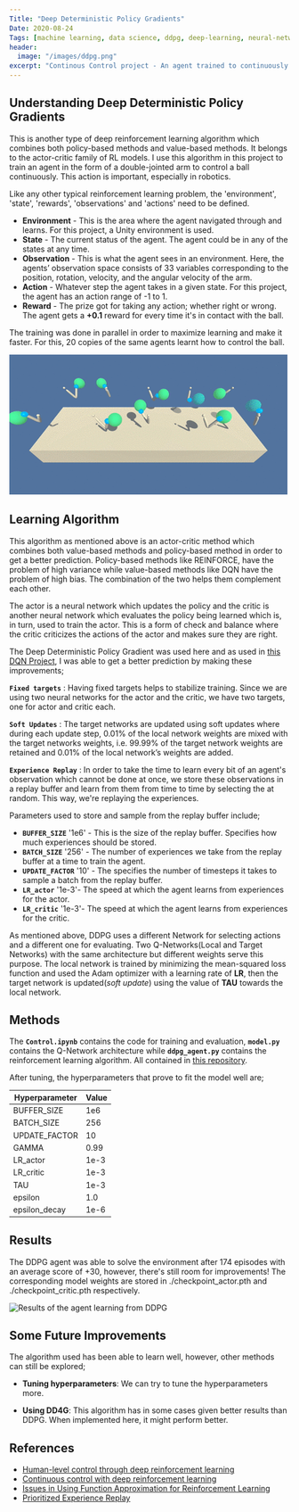 ```yaml
---
Title: "Deep Deterministic Policy Gradients"
Date: 2020-08-24
Tags: [machine learning, data science, ddpg, deep-learning, neural-networks, reinforcement-learning, RL, deep-reinforcement-learning]
header:
  image: "/images/ddpg.png"
excerpt: "Continous Control project - An agent trained to continuously control a moving object and not losing contact"
---
```


## Understanding Deep Deterministic Policy Gradients

This is another type of deep reinforcement learning algorithm which combines both policy-based methods and value-based methods. It belongs to the actor-critic family of RL models. I use this algorithm in this project to train an agent in the form of a double-jointed arm to control a ball continuously. This action is important, especially in robotics.

Like any other typical reinforcement learning problem, the 'environment', 'state', 'rewards', 'observations' and 'actions' need to be defined.

- **Environment** - This is the area where the agent navigated through and learns. For this project, a Unity environment is used.
- **State** - The current status of the agent. The agent could be in any of the states at any time.
- **Observation** - This is what the agent sees in an environment. Here, the agents’ observation space consists of 33 variables corresponding to the position, rotation, velocity, and the angular velocity of the arm.
- **Action** - Whatever step the agent takes in a given state. For this project, the agent has an action range of -1 to 1.
- **Reward** - The prize got for taking any action; whether right or wrong. The agent gets a **+0.1** reward for every time it's in contact with the ball.

The training was done in parallel in order to maximize learning and make it faster. For this, 20 copies of the same agents learnt how to control the ball.

![The agent in it's environment](https://github.com/Khaulat/khaulat.github.io/blob/master/images/reacher.gif)


## Learning Algorithm

This algorithm as mentioned above is an actor-critic method which combines both value-based methods and policy-based method in order to get a better prediction. Policy-based methods like REINFORCE, have the problem of high variance while value-based methods like DQN have the problem of high bias. The combination of the two helps them complement each other.

The actor is a neural network which updates the policy and the critic is another neural network which evaluates the policy being learned which is, in turn, used to train the actor. This is a form of check and balance where the critic criticizes the actions of the actor and makes sure they are right.

The Deep Deterministic Policy Gradient was used here and as used in [this DQN Project](https://khaulat.github.io/Deep-Q-Networks(DQN)/), I was able to get a better prediction by making these improvements;


**`Fixed targets`** : Having fixed targets helps to stabilize training. Since we are using two neural networks for the actor and the critic, we have two targets, one for actor and critic each.

**`Soft Updates`** : The target networks are updated using soft updates where during each update step, 0.01% of the local network weights are mixed with the target networks weights, i.e. 99.99% of the target network weights are retained and 0.01% of the local network’s weights are added.

**`Experience Replay`** : In order to take the time to learn every bit of an agent's observation which cannot be done at once, we store these observations in a replay buffer and learn from them from time to time by selecting the at random. This way, we're replaying the experiences.


Parameters used to store and sample from the replay buffer include;

- **`BUFFER_SIZE`** '1e6' - This is the size of the replay buffer. Specifies how much experiences should be stored.
- **`BATCH_SIZE`** '256' - The number of experiences we take from the replay buffer at a time to train the agent.
- **`UPDATE_FACTOR`** '10' - The specifies the number of timesteps it takes to sample a batch from the replay buffer.
- **`LR_actor`** '1e-3'- The speed at which the agent learns from experiences for the actor.
- **`LR_critic`** '1e-3'- The speed at which the agent learns from experiences for the critic.

As mentioned above, DDPG uses a different Network for selecting actions and a different one for evaluating. Two Q-Networks(Local and Target Networks) with the same architecture but different weights serve this purpose.
The local network is trained by minimizing the mean-squared loss function and used the Adam optimizer with a learning rate of **LR**, then the target network is updated(*soft update*) using the value of **TAU** towards the local network.


## Methods

The **`Control.ipynb`** contains the code for training and evaluation, **`model.py`** contains the Q-Network architecture while **`ddpg_agent.py`** contains the reinforcement learning algorithm. All contained in [this repository](https://github.com/Khaulat/Deep_Reinforcement_Learning/tree/master/Continuous_Control).

After tuning, the hyperparameters that prove to fit the model well are;

| Hyperparameter | Value |
| ----------- | ----------- |
| BUFFER_SIZE | 1e6 |
| BATCH_SIZE  | 256 |
| UPDATE_FACTOR | 10 |
| GAMMA | 0.99 |
| LR_actor | 1e-3 |
| LR_critic | 1e-3 |
| TAU | 1e-3|
| epsilon | 1.0 |
| epsilon_decay | 1e-6 |


## Results

The DDPG agent was able to solve the environment after 174 episodes with an average score of +30, however, there's still room for improvements! The corresponding model weights are stored in ./checkpoint_actor.pth and ./checkpoint_critic.pth respectively.  

<img src="{{ site.url }}{{ site.baseurl }}/images/ddpg_result.png" alt="Results of the agent learning from DDPG">


## Some Future Improvements

The algorithm used has been able to learn well, however, other methods can still be explored;

- **Tuning hyperparameters**: We can try to tune the hyperparameters more.

- **Using DD4G**: This algorithm has in some cases given better results than DDPG. When implemented here, it might perform better.


## References

- [Human-level control through deep reinforcement learning](https://storage.googleapis.com/deepmind-media/dqn/DQNNaturePaper.pdf)
- [Continuous control with deep reinforcement learning](https://arxiv.org/abs/1509.02971)
- [Issues in Using Function Approximation for Reinforcement Learning](https://www.ri.cmu.edu/pub_files/pub1/thrun_sebastian_1993_1/thrun_sebastian_1993_1.pdf)
- [Prioritized Experience Replay](https://arxiv.org/abs/1511.05952)

